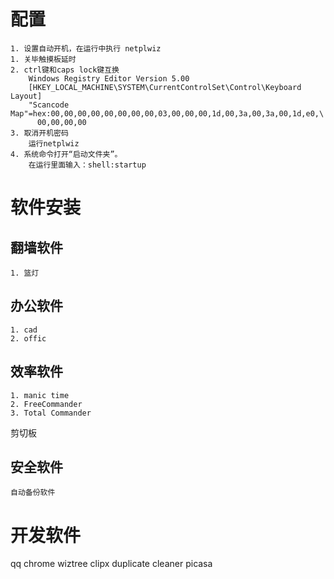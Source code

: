 # 配置
    1. 设置自动开机，在运行中执行 netplwiz
    1. 关毕触摸板延时
    2. ctrl键和caps lock键互换
        Windows Registry Editor Version 5.00
        [HKEY_LOCAL_MACHINE\SYSTEM\CurrentControlSet\Control\Keyboard Layout]
        "Scancode Map"=hex:00,00,00,00,00,00,00,00,03,00,00,00,1d,00,3a,00,3a,00,1d,e0,\
          00,00,00,00
    3. 取消开机密码
        运行netplwiz
    4. 系统命令打开“启动文件夹”。
        在运行里面输入：shell:startup
# 软件安装
## 翻墙软件
    1. 篮灯
## 办公软件
    1. cad
    2. offic
## 效率软件
    1. manic time
    2. FreeCommander
    3. Total Commander
剪切板
## 安全软件
    自动备份软件
# 开发软件
qq
chrome
wiztree
clipx
duplicate cleaner
picasa

